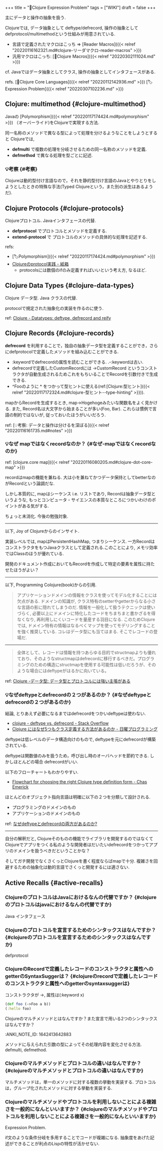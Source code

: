 +++
title = "📝Clojure Expression Problem"
tags = ["WIKI"]
draft = false
+++

主にデータと操作の抽象を扱う.

Clojureでは, データ抽象として deftype/defrecord,
操作の抽象としてdefprotocol/multimethodという仕組みが用意されている.

-   言語で定義されたマクロはこっち =&gt; [Reader Macros]({{< relref "20220116162321.md#clojure-リーダマクロ-reader-macros" >}})
-   汎用マクロはこっち: [📝Clojure Macros]({{< relref "20220302111024.md" >}})

cf. Javaではデータ抽象としてクラス, 操作の抽象としてインタフェースがある.

refs. [📂Clojure Core Languages]({{< relref "20220112142936.md" >}}) [🏷Expression Problem]({{< relref "20220307102236.md" >}})


## Clojure: multimethod {#clojure-multimethod}

Javaの [Polymorphism]({{< relref "20220117174424.md#polymorphism" >}}) （オーバーライド)をClojureで実現する方法.

同一名称のメソッドで異なる型によって処理を分けるようなことをしようとすると
Clojureでは,

-   **defmulti** で複数の処理を分岐させるための同一名称のメソッドを定義.
-   **defmethod** で異なる処理を型ごとに記述.


### 💡考察 {#考察}

Clojureは動的型付け言語なので，それを静的型付け言語のJavaとやりとりをしようとしたときの特殊な手法(Typed Clojureという，また別の派生はあるようだ).


## Clojure Protocols {#clojure-protocols}

Clojureプロトコル. Javaインタフェースの代替.

-   **defprotocol** でプロトコルとメソッドを定義する.
-   **extend-protocol** で プロトコルのメソッドの具体的な処理を記述する.

refs:

-   [🏷Polymorphism]({{< relref "20220117174424.md#polymorphism" >}})
-   [Clojureのprotocol実践 - 紙箱](https://boxofpapers.hatenablog.com/entry/2014/02/02/054500)
    -   protocolsには数個のifのみ定義すればいいという考え方, なるほど.


## Clojure Data Types {#clojure-data-types}

Clojure データ型. Java クラスの代替.

protocolで規定された抽象化の実装を作るのに使う.

ref: [Clojure - Datatypes: deftype, defrecord and reify](https://clojure.org/reference/datatypes)


## Clojure Records {#clojure-records}

**defrecord** を利用することで，独自の抽象データ型を定義することができ，さらにdefprotocolで定義したメソッドを組み込むことができる.

-   :keywordでdefrecordの属性を読むことができる. .-:keywordは古い.
-   defrecordで定義したCustomRecordには -&gt;CustomRecord というコンストラクタが自動生成されるためこれをもちいることでRecordを引数付きで生成できる.
-   ^Fooのように **^** をつかって型ヒントに使える(ref:[Clojure:型ヒント]({{< relref "20220117172324.md#clojure-型ヒント--type-hinting" >}})).

mapからRecordを生成するとき, map-&gt;Hogehogeみたいな関数名をよく見かける.
また, Record名は大文字から始まることが多い(Foo, Bar).
これらは慣例で言語の制約ではないが, 従っておいたほうがいいだろう.

ref: [💡考察: データと操作は分けるを深ぼる]({{< relref "20220116161735.md#notes" >}})


### 💡なぜ mapではなくrecordなのか？ {#なぜ-mapではなくrecordなのか}

ref: [clojure.core map]({{< relref "20220116080205.md#clojure-dot-core-map" >}})

recordはmapの機能を兼ねる.
大は小を兼ねてかつデータ保持としてbetterなのがRecordという論調だな.

しかし本質的に, mapはシーケンス i.e. リストであり, Recordは抽象データ型というような,
もっとコンピュータ・サイエンスの本質なところにつかいわけのポイントがある気がする.

ちょっと未消化. 今後の勉強対象.

---

以下, Joy of Clojureからのインサイト.

実装レベルでは, mapはPersistentHashMap, つまりシーケンス. 一方RecordはコンストラクタをもつJavaクラスとして定義される.このことにより, メモリ効率ではClassのほうが優れている.

開発のドキュメント作成においてもRecordを作成して特定の要素を属性に持たせたほうがよい？

---

以下, Programming Colojure(book)からの引用.

> アプリケーションドメインの情報をクラスを使ってモデル化することには欠点がある. ドメインの知識が, クラス特有のsetterやgetterからなる小さな言語の影に隠れてしまうのだ.
> 情報を一般化して扱うテクニックは使いづらく, 必要以上にドメインに特化したコードをちまちまと書かざるを得なくなり, 再利用しにくいコードを量産する羽目になる. このためClojureでは, ドメイン特有の情報はなるべくマップを使ってモデリングすることを強く推奨している. コレはデータ型にも当てはまる. そこでレコードの登場だ.

---

> 全体として、レコードは情報を持つあらゆる目的でstructmapよりも優れており、そのようなstructmapはdefrecordに移行するべきだ。プログラミングのための構造にstructmapを使用する可能性は低いだろうが、そのような場合にはdeftypeがはるかに向いている。

ref: [Clojure -データ型: データ型とプロトコルには強い主張がある](https://japan-clojurians.github.io/clojure-site-ja/reference/datatypes#_%E3%83%87%E3%83%BC%E3%82%BF%E5%9E%8B%E3%81%A8%E3%83%97%E3%83%AD%E3%83%88%E3%82%B3%E3%83%AB%E3%81%AB%E3%81%AF%E5%BC%B7%E3%81%84%E4%B8%BB%E5%BC%B5%E3%81%8C%E3%81%82%E3%82%8B)


### 💡なぜdeftypeとdefrecordの２つがあるのか？ {#なぜdeftypeとdefrecordの２つがあるのか}

結論, とりあえず必要になるまではdefrecordをつかいdeftypeは使わない.

-   [clojure - deftype vs. defrecord - Stack Overflow](https://stackoverflow.com/questions/13150568/deftype-vs-defrecord)
-   [Clojure にはなぜ5つもクラス定義する方法があるのか - 日曜プログラミング](https://sunday-programming.hatenablog.com/entry/2013/10/04/105557)

deftypeは低レベルのデータ構造向けのもので, deftypeを元にdefrecordが構築されている.

deftypeは関数値のみを扱うため，呼び出し時のオーバヘッドを節約できる.
しかしほとんどの場合 defrecordがいい.

以下のフローチャートもわかりやすい.

-   [Flowchart for choosing the right Clojure type definition form - Chas Emerick](https://cemerick.com/blog/2011/07/05/flowchart-for-choosing-the-right-clojure-type-definition-form.html)

ほとんどのオブジェクト指向言語は明確に以下の２つを分類して設計される.

-   プログラミングのドメインのもの
-   アプリケーションのドメインのもの

ref: [なぜdeftypeとdefrecordの両方があるのか?](https://japan-clojurians.github.io/clojure-site-ja/reference/datatypes#_%E3%81%AA%E3%81%9Cdeftype%E3%81%A8defrecord%E3%81%AE%E4%B8%A1%E6%96%B9%E3%81%8C%E3%81%82%E3%82%8B%E3%81%AE%E3%81%8B)

---

自分の解釈だと, Clojureそのものの機能でライブラリを開発するのではなくてClojureでアプリをつくる私のような開発者はだいたいdefrecordをつかってアプリのドメインを扱うべきだということかな？

そしてガチ開発でなくさくっとClojureを書く程度ならばmapで十分.
複雑さを回避するための抽象化は動的言語でさくっと開発するには適さない.


## Active Recalls {#active-recalls}


### ClojureのプロトコルはJavaにおけるなんの代替ですか？ {#clojureのプロトコルはjavaにおけるなんの代替ですか}

Java インタフェース


### Clojureのプロトコルを宣言するためのシンタックスはなんですか？ {#clojureのプロトコルを宣言するためのシンタックスはなんですか}

defprotocol


### ClojureのRecordで定義したレコードのコンストラクタと属性へのgetterのSyntaxSuggerは？ {#clojureのrecordで定義したレコードのコンストラクタと属性へのgetterのsyntaxsuggerは}

コンストラクタが -&gt;, 属性は(:keyword x)

```clojure
(def foo (->Foo a b))
(:hello foo)
```

Clojureのマルチメソッドとはなんですか？また宣言で用いる2つのシンタックスはなんですか？

:ANKI_NOTE_ID: 1642413642883

メソッドに与えられた引数の型によってその処理内容を変化させる方法. defmulti, defmethod.


### Clojureのマルチメソッドとプロトコルの違いはなんですか？ {#clojureのマルチメソッドとプロトコルの違いはなんですか}

マルチメソッドは，単一のメソッドに対する複数の挙動を実装する. プロトコルは，グループ化されたメソッドに対する挙動を実装する.


### Clojureのマルチメソッドやプロトコルを利用しないことによる複雑さを一般的になんといいますか？ {#clojureのマルチメソッドやプロトコルを利用しないことによる複雑さを一般的になんといいますか}

Expression Problem.

if文のような条件分岐を多用することでコードが複雑になる.
抽象度をあげた記述ができることが利点のLispの特性が活かせない.
